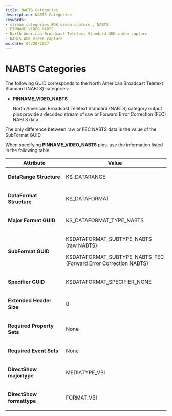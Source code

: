 ```yaml
---
title: NABTS Categories
description: NABTS Categories
keywords:
- stream categories WDK video capture , NABTS
- PINNAME_VIDEO_NABTS
- North American Broadcast Teletext Standard WDK video capture
- NABTS WDK video capture
ms.date: 04/20/2017
---
```


# NABTS Categories


The following GUID corresponds to the North American Broadcast Teletext Standard (NABTS) categories:

-   **PINNAME\_VIDEO\_NABTS**

    North American Broadcast Teletext Standard (NABTS) category output pins provide a decoded stream of raw or Forward Error Correction (FEC) NABTS data.

The only difference between raw or FEC NABTS data is the value of the SubFormat GUID

When specifying **PINNAME\_VIDEO\_NABTS** pins, use the information listed in the following table.

<table>
<colgroup>
<col width="50%" />
<col width="50%" />
</colgroup>
<thead>
<tr class="header">
<th>Attribute</th>
<th>Value</th>
</tr>
</thead>
<tbody>
<tr class="odd">
<td><p><strong>DataRange Structure</strong></p></td>
<td><p>KS_DATARANGE</p></td>
</tr>
<tr class="even">
<td><p><strong>DataFormat Structure</strong></p></td>
<td><p>KS_DATAFORMAT</p></td>
</tr>
<tr class="odd">
<td><p><strong>Major Format GUID</strong></p></td>
<td><p>KS_DATAFORMAT_TYPE_NABTS</p></td>
</tr>
<tr class="even">
<td><p><strong>SubFormat GUID</strong></p></td>
<td><p>KSDATAFORMAT_SUBTYPE_NABTS (raw NABTS)</p>
<p>KSDATAFORMAT_SUBTYPE_NABTS_FEC (Forward Error Correction NABTS)</p></td>
</tr>
<tr class="odd">
<td><p><strong>Specifier GUID</strong></p></td>
<td><p>KSDATAFORMAT_SPECIFIER_NONE</p></td>
</tr>
<tr class="even">
<td><p><strong>Extended Header Size</strong></p></td>
<td><p>0</p></td>
</tr>
<tr class="odd">
<td><p><strong>Required Property Sets</strong></p></td>
<td><p>None</p></td>
</tr>
<tr class="even">
<td><p><strong>Required Event Sets</strong></p></td>
<td><p>None</p></td>
</tr>
<tr class="odd">
<td><p><strong>DirectShow majortype</strong></p></td>
<td><p>MEDIATYPE_VBI</p></td>
</tr>
<tr class="even">
<td><p><strong>DirectShow formattype</strong></p></td>
<td><p>FORMAT_VBI</p></td>
</tr>
</tbody>
</table>

 

 

 




